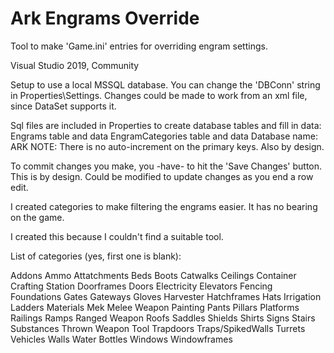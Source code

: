 # Ark Engrams Override
 Tool to make 'Game.ini' entries for overriding engram settings.
 
Visual Studio 2019, Community

Setup to use a local MSSQL database. You can change the 'DBConn' string in Properties\Settings.
Changes could be made to work from an xml file, since DataSet supports it.

Sql files are included in Properties to create database tables and fill in data:
    Engrams table and data
    EngramCategories table and data
Database name:  ARK
NOTE: There is no auto-increment on the primary keys. Also by design.

To commit changes you make, you -have- to hit the 'Save Changes' button.
This is by design.
Could be modified to update changes as you end a row edit.

I created categories to make filtering the engrams easier.
It has no bearing on the game.



I created this because I couldn't find a suitable tool.

List of categories (yes, first one is blank):

Addons
Ammo
Attatchments
Beds
Boots
Catwalks
Ceilings
Container
Crafting Station
Doorframes
Doors
Electricity
Elevators
Fencing
Foundations
Gates
Gateways
Gloves
Harvester
Hatchframes
Hats
Irrigation
Ladders
Materials
Mek
Melee Weapon
Painting
Pants
Pillars
Platforms
Railings
Ramps
Ranged Weapon
Roofs
Saddles
Shields
Shirts
Signs
Stairs
Substances
Thrown Weapon
Tool
Trapdoors
Traps/SpikedWalls
Turrets
Vehicles
Walls
Water Bottles
Windows
Windowframes
